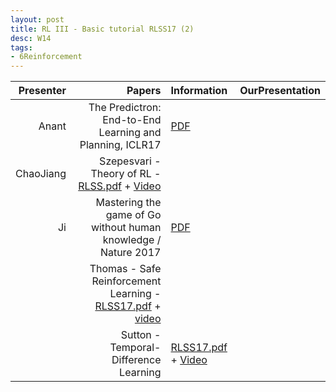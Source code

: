 ```yaml
---
layout: post
title: RL III - Basic tutorial RLSS17 (2)
desc: W14
tags:
- 6Reinforcement
---
```


| Presenter | Papers | Information| OurPresentation |
| -----: | ----------: | :----- | :----- |
| Anant | The Predictron: End-to-End Learning and Planning, ICLR17| [PDF](https://openreview.net/pdf?id=BkJsCIcgl) |
| ChaoJiang | Szepesvari - Theory of RL - [RLSS.pdf](https://drive.google.com/file/d/0BzUSSMdMszk6U194Ym5jSnZQbGM/view?usp=drive_web) + [Video](http://videolectures.net/deeplearning2017_szepesvari_theory_of_rl/)|
| Ji  | Mastering the game of Go without human knowledge / Nature 2017 | [PDF](https://www.nature.com/nature/journal/v550/n7676/full/nature24270.html)  |
| | Thomas - Safe Reinforcement Learning - [RLSS17.pdf](https://drive.google.com/file/d/0BzUSSMdMszk6TDRMRGRaM0dBcHM/view?usp=drive_web) + [video](http://videolectures.net/deeplearning2017_thomas_safe_rl/) |
|  | Sutton - Temporal-Difference Learning | [RLSS17.pdf](https://drive.google.com/file/d/0BzUSSMdMszk6VE9kMkY2SzQzSW8/view?usp=drive_web) + [Video](http://videolectures.net/deeplearning2017_sutton_td_learning/) |
